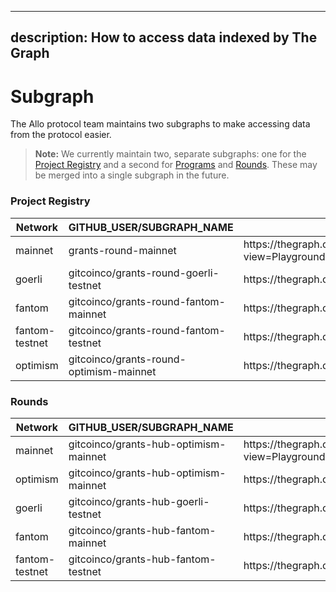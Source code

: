 ***

## description: How to access data indexed by The Graph

# Subgraph

The Allo protocol team maintains two subgraphs to make accessing data from the
protocol easier.

> **Note:** We currently maintain two, separate subgraphs: one for the [Project
> Registry](../core-concepts/project-registry/) and a second for
> [Programs](../core-concepts/program.md) and
> [Rounds](../core-concepts/round.md). These may be merged into a single
> subgraph in the future.

### Project Registry

<table><thead><tr><th width="194">Network</th><th width="364">GITHUB_USER/SUBGRAPH_NAME</th><th width="800">Playground</th><th width="800">Query</th></tr></thead><tbody><tr><td>mainnet</td><td>grants-round-mainnet</td><td>https://thegraph.com/explorer/subgraphs/BQXTJRLZi7NWGq5AXzQQxvYNa5i1HmqALEJwy3gGJHCr?view=Playground</td><td>https://gateway.thegraph.com/api/[api-key]/subgraphs/id/BQXTJRLZi7NWGq5AXzQQxvYNa5i1HmqALEJwy3gGJHCr</td></tr><tr><td>goerli</td><td>gitcoinco/grants-round-goerli-testnet</td><td>https://thegraph.com/hosted-service/subgraph/gitcoinco/grants-round-goerli-testnet</td><td>https://api.thegraph.com/subgraphs/name/gitcoinco/grants-round-goerli-testnet</td></tr><tr><td>fantom</td><td>gitcoinco/grants-round-fantom-mainnet</td><td>https://thegraph.com/hosted-service/subgraph/gitcoinco/grants-round-fantom-mainnet</td><td>https://api.thegraph.com/subgraphs/name/gitcoinco/grants-round-fantom-mainnet</td></tr><tr><td>fantom-testnet</td><td>gitcoinco/grants-round-fantom-testnet</td><td>https://thegraph.com/hosted-service/subgraph/gitcoinco/grants-round-fantom-testnet</td><td>https://api.thegraph.com/subgraphs/name/gitcoinco/grants-round-fantom-testnet</td></tr><tr><td>optimism</td><td>gitcoinco/grants-round-optimism-mainnet</td><td>https://thegraph.com/hosted-service/subgraph/gitcoinco/grants-round-optimism-mainnet</td><td>https://api.thegraph.com/subgraphs/name/gitcoinco/grants-round-optimism-mainnet</td></tr></tbody></table>

### Rounds

<table><thead><tr><th width="200">Network</th><th width="363">GITHUB_USER/SUBGRAPH_NAME</th><th width="800">Playground</th><th width="800">Query</th></tr></thead><tbody><tr><td>mainnet</td><td>gitcoinco/grants-hub-optimism-mainnet</td><td>https://thegraph.com/explorer/subgraphs/94TgNF87pKDcuhFkELKQa6o3CcetJvyt3XwkhtsvhrHx?view=Playground</td><td>https://gateway.thegraph.com/api/[api-key]/subgraphs/id/94TgNF87pKDcuhFkELKQa6o3CcetJvyt3XwkhtsvhrHx</td></tr><tr><td>optimism</td><td>gitcoinco/grants-hub-optimism-mainnet</td><td>https://thegraph.com/hosted-service/subgraph/gitcoinco/grants-hub-optimism-mainnet</td><td>https://api.thegraph.com/subgraphs/name/gitcoinco/grants-hub-optimism-mainnet</td></tr><tr><td>goerli</td><td>gitcoinco/grants-hub-goerli-testnet</td><td>https://thegraph.com/hosted-service/subgraph/gitcoinco/grants-hub-goerli-testnet</td><td>https://api.thegraph.com/subgraphs/name/gitcoinco/grants-hub-goerli-testnet</td></tr><tr><td>fantom</td><td>gitcoinco/grants-hub-fantom-mainnet</td><td>https://thegraph.com/hosted-service/subgraph/gitcoinco/grants-hub-fantom-mainnet</td><td>https://api.thegraph.com/subgraphs/name/gitcoinco/grants-hub-fantom-mainnet</td></tr><tr><td>fantom-testnet</td><td>gitcoinco/grants-hub-fantom-testnet</td><td>https://thegraph.com/hosted-service/subgraph/gitcoinco/grants-hub-fantom-testnet</td><td>https://api.thegraph.com/subgraphs/name/gitcoinco/grants-hub-fantom-testnet</td></tr></tbody></table>
